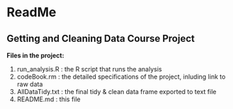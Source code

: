 ReadMe
========================================================
Getting and Cleaning Data Course Project
--------------------------------------------------------

**Files in the project:**  
1. run_analysis.R : the R script that runs the analysis   
2. codeBook.rm : the detailed specifications of the project, inluding link to raw data  
3. AllDataTidy.txt : the final tidy & clean data frame exported to text file  
4. README.md : this file



